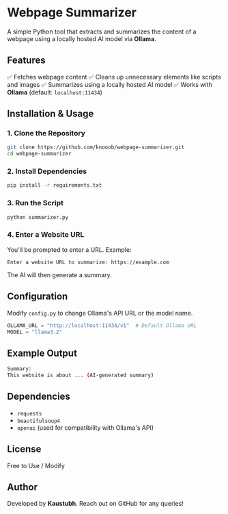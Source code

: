 # Webpage Summarizer

A simple Python tool that extracts and summarizes the content of a webpage using a locally hosted AI model via **Ollama**.

## Features

✅ Fetches webpage content ✅ Cleans up unnecessary elements like scripts and images ✅ Summarizes using a locally hosted AI model ✅ Works with **Ollama** (default: `localhost:11434`)

## Installation & Usage

### 1. Clone the Repository

```sh
git clone https://github.com/knooob/webpage-summarizer.git
cd webpage-summarizer
```

### 2. Install Dependencies

```sh
pip install -r requirements.txt
```

### 3. Run the Script

```sh
python summarizer.py
```

### 4. Enter a Website URL

You'll be prompted to enter a URL. Example:

```
Enter a website URL to summarize: https://example.com
```

The AI will then generate a summary.

## Configuration

Modify `config.py` to change Ollama's API URL or the model name.

```python
OLLAMA_URL = "http://localhost:11434/v1"  # Default Ollama URL
MODEL = "llama3.2"
```

## Example Output

```sh
Summary:
This website is about ... (AI-generated summary)
```

## Dependencies

- `requests`
- `beautifulsoup4`
- `openai` (used for compatibility with Ollama's API)

## License

Free to Use / Modify

## Author

Developed by **Kaustubh**. Reach out on GitHub for any queries!

